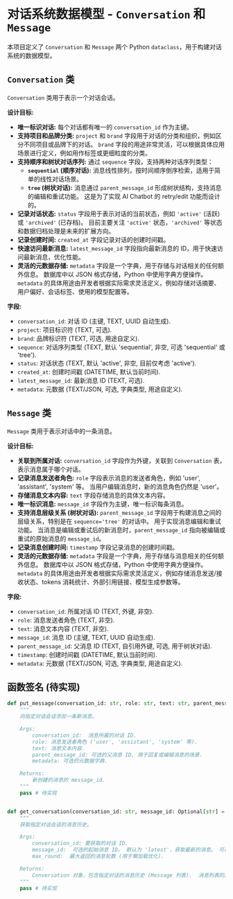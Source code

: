 # 对话系统数据模型 - `Conversation` 和 `Message`

本项目定义了 `Conversation` 和 `Message` 两个 Python `dataclass`，用于构建对话系统的数据模型。

## `Conversation` 类

`Conversation` 类用于表示一个对话会话。

**设计目标:**

* **唯一标识对话:**  每个对话都有唯一的 `conversation_id` 作为主键。
* **支持项目和品牌分类:**  `project` 和 `brand` 字段用于对话的分类和组织，例如区分不同项目或品牌下的对话。 `brand` 字段的用途非常灵活，可以根据具体应用场景进行定义，例如用作标签或更细粒度的分类。
* **支持顺序和树状对话序列:**  通过 `sequence` 字段，支持两种对话序列类型：
    * **`sequential` (顺序对话):**  消息线性排列，按时间顺序倒序检索，适用于简单的线性对话场景。
    * **`tree` (树状对话):**  消息通过 `parent_message_id` 形成树状结构，支持消息的编辑和重试功能。 这是为了实现 AI Chatbot 的 retry/edit 功能而设计的。
* **记录对话状态:**  `status` 字段用于表示对话的当前状态，例如 `'active'` (活跃) 或 `'archived'` (已存档)。 目前主要关注 `'active'` 状态，`'archived'` 等状态和数据归档处理是未来的扩展方向。
* **记录创建时间:**  `created_at` 字段记录对话的创建时间戳。
* **快速访问最新消息:**  `latest_message_id` 字段指向最新消息的 ID，用于快速访问最新消息，优化性能。
* **灵活的元数据存储:**  `metadata` 字段是一个字典，用于存储与对话相关的任何额外信息。  数据库中以 JSON 格式存储，Python 中使用字典方便操作。  `metadata` 的具体用途由开发者根据实际需求灵活定义，例如存储对话摘要、用户偏好、会话标签、使用的模型配置等。

**字段:**

* `conversation_id`: 对话 ID (主键, TEXT, UUID 自动生成).
* `project`: 项目标识符 (TEXT, 可选).
* `brand`: 品牌标识符 (TEXT, 可选, 用途自定义).
* `sequence`: 对话序列类型 (TEXT, 默认 'sequential', 非空, 可选 'sequential' 或 'tree').
* `status`: 对话状态 (TEXT, 默认 'active', 非空, 目前仅考虑 'active').
* `created_at`: 创建时间戳 (DATETIME, 默认当前时间).
* `latest_message_id`: 最新消息 ID (TEXT, 可选).
* `metadata`: 元数据 (TEXT/JSON, 可选, 字典类型, 用途自定义).

## `Message` 类

`Message` 类用于表示对话中的一条消息。

**设计目标:**

* **关联到所属对话:**  `conversation_id` 字段作为外键，关联到 `Conversation` 表，表示消息属于哪个对话。
* **记录消息发送者角色:**  `role` 字段表示消息的发送者角色，例如 'user', 'assistant', 'system' 等。 当用户编辑消息时，新的消息角色仍然是 'user'。
* **存储消息文本内容:**  `text` 字段存储消息的具体文本内容。
* **唯一标识消息:**  `message_id` 字段作为主键，唯一标识每条消息。
* **支持消息层级关系 (树状对话):**  `parent_message_id` 字段用于构建消息之间的层级关系，特别是在 `sequence='tree'` 的对话中。 用于实现消息编辑和重试功能。 当消息是编辑或重试后的新消息时，`parent_message_id` 指向被编辑或重试的原始消息的 `message_id`。
* **记录消息创建时间:**  `timestamp` 字段记录消息的创建时间戳。
* **灵活的元数据存储:**  `metadata` 字段是一个字典，用于存储与消息相关的任何额外信息。 数据库中以 JSON 格式存储，Python 中使用字典方便操作。 `metadata` 的具体用途由开发者根据实际需求灵活定义，例如存储消息发送/接收状态、tokens 消耗统计、外部引用链接、模型生成参数等。

**字段:**

* `conversation_id`: 所属对话 ID (TEXT, 外键, 非空).
* `role`: 消息发送者角色 (TEXT, 非空).
* `text`: 消息文本内容 (TEXT, 非空).
* `message_id`: 消息 ID (主键, TEXT, UUID 自动生成).
* `parent_message_id`: 父消息 ID (TEXT, 自引用外键, 可选, 用于树状对话).
* `timestamp`: 创建时间戳 (DATETIME, 默认当前时间).
* `metadata`: 元数据 (TEXT/JSON, 可选, 字典类型, 用途自定义).

## 函数签名 (待实现)

```python
def put_message(conversation_id: str, role: str, text: str, parent_message_id: Optional[str] = None, metadata: Optional[Dict[str, Any]] = None) -> str:
    """
    向指定对话会话添加一条新消息。

    Args:
        conversation_id:  消息所属的对话 ID.
        role: 消息发送者角色 ('user', 'assistant', 'system' 等).
        text: 消息文本内容.
        parent_message_id: 可选的父消息 ID, 用于回复或编辑消息的场景.
        metadata: 可选的元数据字典.

    Returns:
        新创建的消息的 message_id.
    """
    pass # 待实现


def get_conversation(conversation_id: str, message_id: Optional[str] = 'latest', max_round: int = 10) -> Conversation:
    """
    获取指定对话会话的消息历史。

    Args:
        conversation_id: 要获取的对话 ID.
        message_id:  可选的起始消息 ID。 默认为 'latest'，获取最新的消息。 可以用于从特定消息开始向前追溯历史。
        max_round:  最大返回的消息轮数 (用于懒加载优化).

    Returns:
        Conversation 对象，包含指定对话的消息历史 (Message 列表).  消息列表的具体结构取决于 Conversation 的 sequence 类型 ('sequential' 或 'tree').
    """
    pass # 待实现